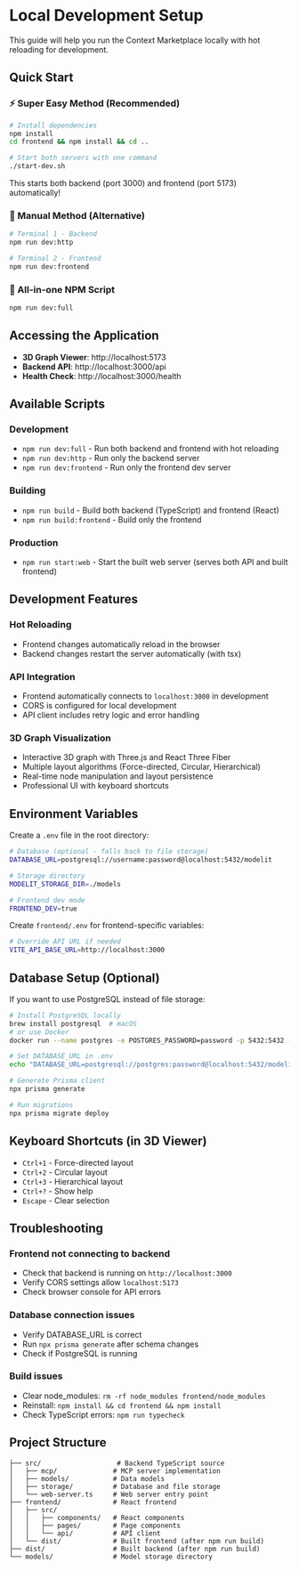 # Local Development Setup

This guide will help you run the Context Marketplace locally with hot reloading for development.

## Quick Start

### ⚡ Super Easy Method (Recommended)
```bash
# Install dependencies
npm install
cd frontend && npm install && cd ..

# Start both servers with one command
./start-dev.sh
```

This starts both backend (port 3000) and frontend (port 5173) automatically!

### 🔧 Manual Method (Alternative)
```bash
# Terminal 1 - Backend
npm run dev:http

# Terminal 2 - Frontend  
npm run dev:frontend
```

### 🚀 All-in-one NPM Script
```bash
npm run dev:full
```

## Accessing the Application

- **3D Graph Viewer**: http://localhost:5173
- **Backend API**: http://localhost:3000/api
- **Health Check**: http://localhost:3000/health

## Available Scripts

### Development
- `npm run dev:full` - Run both backend and frontend with hot reloading
- `npm run dev:http` - Run only the backend server
- `npm run dev:frontend` - Run only the frontend dev server

### Building
- `npm run build` - Build both backend (TypeScript) and frontend (React)
- `npm run build:frontend` - Build only the frontend

### Production
- `npm run start:web` - Start the built web server (serves both API and built frontend)

## Development Features

### Hot Reloading
- Frontend changes automatically reload in the browser
- Backend changes restart the server automatically (with tsx)

### API Integration
- Frontend automatically connects to `localhost:3000` in development
- CORS is configured for local development
- API client includes retry logic and error handling

### 3D Graph Visualization
- Interactive 3D graph with Three.js and React Three Fiber
- Multiple layout algorithms (Force-directed, Circular, Hierarchical)
- Real-time node manipulation and layout persistence
- Professional UI with keyboard shortcuts

## Environment Variables

Create a `.env` file in the root directory:

```bash
# Database (optional - falls back to file storage)
DATABASE_URL=postgresql://username:password@localhost:5432/modelit

# Storage directory
MODELIT_STORAGE_DIR=./models

# Frontend dev mode
FRONTEND_DEV=true
```

Create `frontend/.env` for frontend-specific variables:

```bash
# Override API URL if needed
VITE_API_BASE_URL=http://localhost:3000
```

## Database Setup (Optional)

If you want to use PostgreSQL instead of file storage:

```bash
# Install PostgreSQL locally
brew install postgresql  # macOS
# or use Docker
docker run --name postgres -e POSTGRES_PASSWORD=password -p 5432:5432 -d postgres

# Set DATABASE_URL in .env
echo "DATABASE_URL=postgresql://postgres:password@localhost:5432/modelit" > .env

# Generate Prisma client
npx prisma generate

# Run migrations
npx prisma migrate deploy
```

## Keyboard Shortcuts (in 3D Viewer)

- `Ctrl+1` - Force-directed layout
- `Ctrl+2` - Circular layout  
- `Ctrl+3` - Hierarchical layout
- `Ctrl+?` - Show help
- `Escape` - Clear selection

## Troubleshooting

### Frontend not connecting to backend
- Check that backend is running on `http://localhost:3000`
- Verify CORS settings allow `localhost:5173`
- Check browser console for API errors

### Database connection issues
- Verify DATABASE_URL is correct
- Run `npx prisma generate` after schema changes
- Check if PostgreSQL is running

### Build issues
- Clear node_modules: `rm -rf node_modules frontend/node_modules`
- Reinstall: `npm install && cd frontend && npm install`
- Check TypeScript errors: `npm run typecheck`

## Project Structure

```
├── src/                   # Backend TypeScript source
│   ├── mcp/              # MCP server implementation  
│   ├── models/           # Data models
│   ├── storage/          # Database and file storage
│   └── web-server.ts     # Web server entry point
├── frontend/             # React frontend
│   ├── src/
│   │   ├── components/   # React components
│   │   ├── pages/        # Page components
│   │   └── api/          # API client
│   └── dist/             # Built frontend (after npm run build)
├── dist/                 # Built backend (after npm run build)
└── models/               # Model storage directory
```